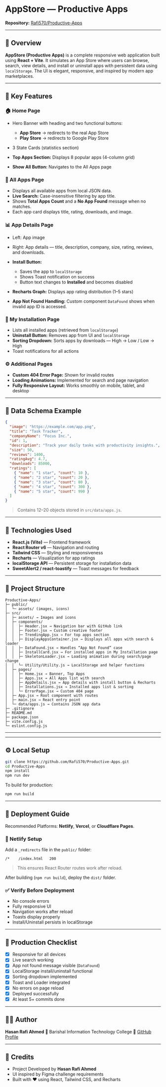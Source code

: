 # AppStore — Productive Apps

**Repository:** [Rafi570/Productive-Apps](https://github.com/Rafi570/Productive-Apps)

---

## 🧾 Overview

**AppStore (Productive Apps)** is a complete responsive web application built using **React + Vite**. It simulates an App Store where users can browse, search, view details, and install or uninstall apps with persistent data using `localStorage`. The UI is elegant, responsive, and inspired by modern app marketplaces.

---

## 🧱 Key Features

### 🏠 Home Page

* Hero Banner with heading and two functional buttons:

  * **App Store** → redirects to the real App Store
  * **Play Store** → redirects to Google Play Store
* 3 State Cards (statistics section)
* **Top Apps Section:** Displays 8 popular apps (4-column grid)
* **Show All Button:** Navigates to the All Apps page

### 📱 All Apps Page

* Displays all available apps from local JSON data.
* **Live Search:** Case-insensitive filtering by app title.
* Shows **Total Apps Count** and a **No App Found** message when no matches.
* Each app card displays title, rating, downloads, and image.

### 📊 App Details Page

* Left: App image
* Right: App details — title, description, company, size, rating, reviews, and downloads.
* **Install Button:**

  * Saves the app to `localStorage`
  * Shows Toast notification on success
  * Button text changes to **Installed** and becomes disabled
* **Recharts Graph:** Displays app rating distribution (1–5 stars)
* **App Not Found Handling:** Custom component `DataFound` shows when invalid app ID is accessed.

### 💾 My Installation Page

* Lists all installed apps (retrieved from `localStorage`)
* **Uninstall Button:** Removes app from UI and `localStorage`
* **Sorting Dropdown:** Sorts apps by downloads — High → Low / Low → High
* Toast notifications for all actions

### ⚙️ Additional Pages

* **Custom 404 Error Page:** Shown for invalid routes
* **Loading Animations:** Implemented for search and page navigation
* **Fully Responsive Layout:** Works smoothly on mobile, tablet, and desktop

---

## 🧩 Data Schema Example

```json
{
  "image": "https://example.com/app.png",
  "title": "Task Tracker",
  "companyName": "Focus Inc.",
  "id": 1,
  "description": "Track your daily tasks with productivity insights.",
  "size": 50,
  "reviews": 1400,
  "ratingAvg": 4.7,
  "downloads": 85000,
  "ratings": [
    { "name": "1 star", "count": 10 },
    { "name": "2 star", "count": 20 },
    { "name": "3 star", "count": 80 },
    { "name": "4 star", "count": 300 },
    { "name": "5 star", "count": 990 }
  ]
}
```

> Contains 12–20 objects stored in `src/data/apps.js`.

---

## 🧰 Technologies Used

* **React.js (Vite)** — Frontend framework
* **React Router v6** — Navigation and routing
* **Tailwind CSS** — Styling and responsiveness
* **Recharts** — Visualization for app ratings
* **localStorage API** — Persistent storage for installation data
* **SweetAlert2 / react-toastify** — Toast messages for feedback

---

## 📂 Project Structure

```
Productive-Apps/
├─ public/
│  └─ assets/ (images, icons)
├─ src/
│  ├─ assets/ → Images and icons
│  ├─ components/
│  │  ├─ Header.jsx → Navigation bar with GitHub link
│  │  ├─ Footer.jsx → Custom creative footer
│  │  ├─ TrendingApp.jsx → For top apps section
│  │  ├─ DisplayAppsContainer.jsx → Displays all apps with search & loader
│  │  ├─ DataFound.jsx → Handles “App Not Found” case
│  │  ├─ InstallCard.jsx → For installed apps in My Installation page
│  │  ├─ SkeletonLoader.jsx → Loading animation during search/page change
│  │  └─ Utility/Utility.js → LocalStorage and helper functions
│  ├─ pages/
│  │  ├─ Home.jsx → Banner, Top Apps
│  │  ├─ Apps.jsx → All Apps list with search
│  │  ├─ AppDetails.jsx → App details with install button & Recharts
│  │  ├─ Installations.jsx → Installed apps list & sorting
│  │  └─ ErrorPage.jsx → Custom 404 page
│  ├─ App.jsx → Root component with routes
│  ├─ main.jsx → React entry point
│  └─ data/apps.js → Contains JSON app data
├─ .gitignore
├─ README.md
├─ package.json
├─ vite.config.js
└─ eslint.config.js
```

---


---

## ⚙️ Local Setup

```bash
git clone https://github.com/Rafi570/Productive-Apps.git
cd Productive-Apps
npm install
npm run dev
```

To build for production:

```bash
npm run build
```

---

## 🚀 Deployment Guide

Recommended Platforms: **Netlify**, **Vercel**, or **Cloudflare Pages**.

### 🔧 Netlify Setup

Add a `_redirects` file in the `public/` folder:

```
/*    /index.html   200
```

> This ensures React Router routes work after reload.

After building (`npm run build`), deploy the `dist/` folder.

### ✅ Verify Before Deployment

* No console errors
* Fully responsive UI
* Navigation works after reload
* Toasts display properly
* Install/Uninstall persists in localStorage

---

## 🧾 Production Checklist

* [x] Responsive for all devices
* [x] Live search working
* [x] App not found message visible (`DataFound`)
* [x] LocalStorage install/uninstall functional
* [x] Sorting dropdown implemented
* [x] Toast and Loader integrated
* [x] No errors on page reload
* [x] Deployed successfully
* [x] At least 5+ commits done

---

## 👨‍💻 Author

**Hasan Rafi Ahmed**
📍 Barishal Information Technology College
🔗 [GitHub Profile](https://github.com/Rafi570)

---

## 💬 Credits

* Project Developed by **Hasan Rafi Ahmed**
* UI inspired by Figma challenge requirements
* Built with ❤️ using React, Tailwind CSS, and Recharts

